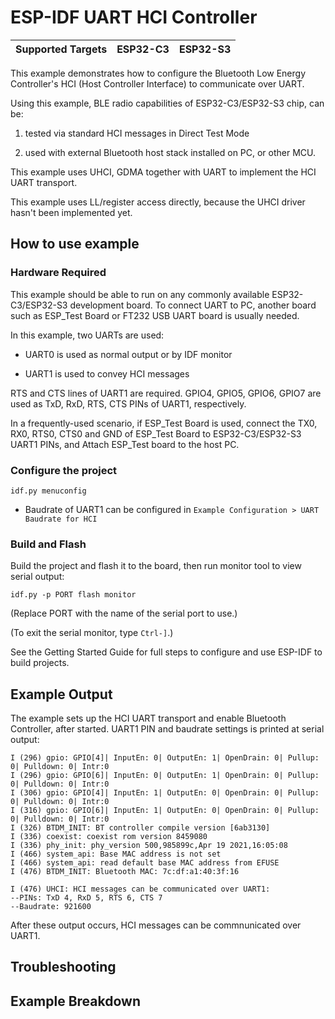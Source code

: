 ESP-IDF UART HCI Controller
=================================
| Supported Targets | ESP32-C3 | ESP32-S3 |
| ----------------- | -------- | -------- |

This example demonstrates how to configure the Bluetooth Low Energy Controller's HCI (Host Controller Interface) to communicate over UART.

Using this example, BLE radio capabilities of ESP32-C3/ESP32-S3 chip, can be:

1. tested via standard HCI messages in Direct Test Mode

2. used with external Bluetooth host stack installed on PC, or other MCU.

This example uses UHCI, GDMA together with UART to implement the HCI UART transport.

This example uses LL/register access directly, because the UHCI driver hasn't been implemented yet.

## How to use example

### Hardware Required

This example should be able to run on any commonly available ESP32-C3/ESP32-S3 development board. To connect UART to PC, another board such as ESP_Test Board or FT232 USB UART board is usually needed.

In this example, two UARTs are used:

- UART0 is used as normal output or by IDF monitor

- UART1 is used to convey HCI messages


RTS and CTS lines of UART1 are required. GPIO4, GPIO5, GPIO6, GPIO7 are used as TxD, RxD, RTS, CTS PINs of UART1, respectively.

In a frequently-used scenario, if ESP_Test Board is used, connect the TX0, RX0, RTS0, CTS0 and GND of ESP_Test Board to ESP32-C3/ESP32-S3 UART1 PINs, and Attach ESP_Test board to the host PC.

### Configure the project

```
idf.py menuconfig
```

* Baudrate of UART1 can be configured in `Example Configuration > UART Baudrate for HCI`

### Build and Flash

Build the project and flash it to the board, then run monitor tool to view serial output:

```
idf.py -p PORT flash monitor
```

(Replace PORT with the name of the serial port to use.)

(To exit the serial monitor, type ``Ctrl-]``.)

See the Getting Started Guide for full steps to configure and use ESP-IDF to build projects.

## Example Output

The example sets up the HCI UART transport and enable Bluetooth Controller, after started. UART1 PIN and baudrate settings is printed at serial output:

```
I (296) gpio: GPIO[4]| InputEn: 0| OutputEn: 1| OpenDrain: 0| Pullup: 0| Pulldown: 0| Intr:0
I (296) gpio: GPIO[6]| InputEn: 0| OutputEn: 1| OpenDrain: 0| Pullup: 0| Pulldown: 0| Intr:0
I (306) gpio: GPIO[4]| InputEn: 1| OutputEn: 0| OpenDrain: 0| Pullup: 0| Pulldown: 0| Intr:0
I (316) gpio: GPIO[6]| InputEn: 1| OutputEn: 0| OpenDrain: 0| Pullup: 0| Pulldown: 0| Intr:0
I (326) BTDM_INIT: BT controller compile version [6ab3130]
I (336) coexist: coexist rom version 8459080
I (336) phy_init: phy_version 500,985899c,Apr 19 2021,16:05:08
I (466) system_api: Base MAC address is not set
I (466) system_api: read default base MAC address from EFUSE
I (476) BTDM_INIT: Bluetooth MAC: 7c:df:a1:40:3f:16

I (476) UHCI: HCI messages can be communicated over UART1:
--PINs: TxD 4, RxD 5, RTS 6, CTS 7
--Baudrate: 921600
```

After these output occurs, HCI messages can be commnunicated over UART1.

## Troubleshooting

## Example Breakdown

